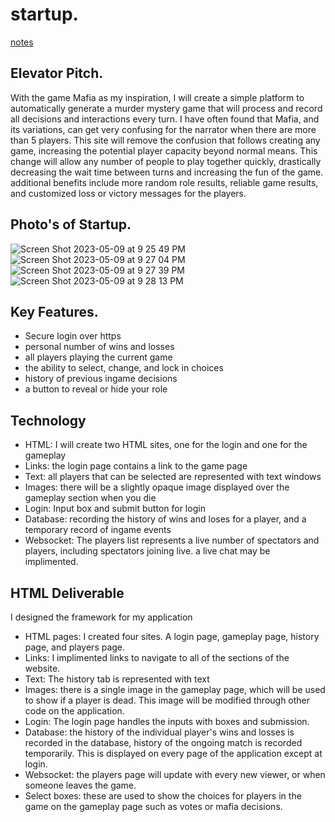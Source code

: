# startup.

[notes](https://github.com/maypeter567/startup/blob/57e7fdd282f2ac4af5b21a15f91be685a823a0bd/notes.md)

## Elevator Pitch.

With the game Mafia as my inspiration, I will create a simple platform to automatically generate a murder mystery game that will process and record all decisions and interactions every turn. I have often found that Mafia, and its variations, can get very confusing for the narrator when there are more than 5 players. This site will remove the confusion that follows creating any game, increasing the potential player capacity beyond normal means. This change will allow any number of people to play together quickly, drastically decreasing the wait time between turns and increasing the fun of the game. additional benefits include more random role results, reliable game results, and customized loss or victory messages for the players.

## Photo's of Startup.

![Screen Shot 2023-05-09 at 9 25 49 PM](https://github.com/maypeter567/startup/assets/118032658/b71bdd93-01ae-41d6-b63f-d2feb5a8dbee)
![Screen Shot 2023-05-09 at 9 27 04 PM](https://github.com/maypeter567/startup/assets/118032658/29914306-1ce3-4073-aaa7-bf73a6b98bf8)
![Screen Shot 2023-05-09 at 9 27 39 PM](https://github.com/maypeter567/startup/assets/118032658/6957f302-f61f-4b9a-810b-c71b5974349b)
![Screen Shot 2023-05-09 at 9 28 13 PM](https://github.com/maypeter567/startup/assets/118032658/66f8a59d-81b1-4fd7-b8a3-c56785c8da10)

## Key Features.

- Secure login over https
- personal number of wins and losses
- all players playing the current game
- the ability to select, change, and lock in choices
- history of previous ingame decisions
- a button to reveal or hide your role

## Technology

- HTML: I will create two HTML sites, one for the login and one for the gameplay
- Links: the login page contains a link to the game page
- Text: all players that can be selected are represented with text windows
- Images: there will be a slightly opaque image displayed over the gameplay section when you die
- Login: Input box and submit button for login
- Database: recording the history of wins and loses for a player, and a temporary record of ingame events
- Websocket: The players list represents a live number of spectators and players, including spectators joining live. a live chat may be implimented.

## HTML Deliverable
I designed the framework for my application
- HTML pages: I created four sites. A login page, gameplay page, history page, and players page.
- Links: I implimented links to navigate to all of the sections of the website.
- Text: The history tab is represented with text
- Images: there is a single image in the gameplay page, which will be used to show if a player is dead. This image will be modified through other code on the application.
- Login: The login page handles the inputs with boxes and submission.
- Database: the history of the individual player's wins and losses is recorded in the database, history of the ongoing match is recorded temporarily. This is displayed on every page of the application except at login.
- Websocket: the players page will update with every new viewer, or when someone leaves the game.
- Select boxes: these are used to show the choices for players in the game on the gameplay page such as votes or mafia decisions.

